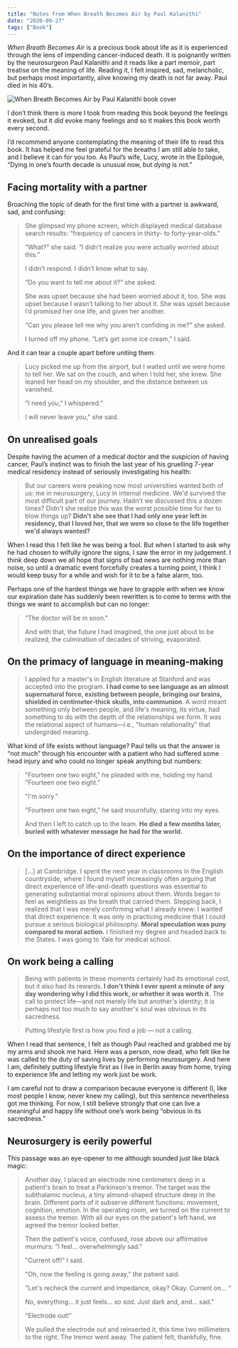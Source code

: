 ```yaml
---
title: "Notes from When Breath Becomes Air by Paul Kalanithi"
date: "2020-09-27"
tags: ["Book"]
---
```


*When Breath Becomes Air* is a precious book about life as it is experienced through the lens of impending cancer-induced death. It is poignantly written by the neurosurgeon Paul Kalanithi and it reads like a part memoir, part treatise on the meaning of life. Reading it, I felt inspired, sad, melancholic, but perhaps most importantly, alive knowing my death is not far away. Paul died in his 40’s.

![When Breath Becomes Air by Paul Kalanithi book cover](/images/when-breath-becomes-air-book-notes-nick-ang.jpg)

I don’t think there is more I took from reading this book beyond the feelings it evoked, but it *did* evoke many feelings and so it makes this book worth every second.

I’d recommend anyone contemplating the meaning of their life to read this book. It has helped me feel grateful for the breaths I am still able to take, and I believe it can for you too. As Paul’s wife, Lucy, wrote in the Epilogue, “Dying in one’s fourth decade is unusual now, but *dying* is not.”

## Facing mortality with a partner

Broaching the topic of death for the first time with a partner is awkward, sad, and confusing:

> She glimpsed my phone screen, which displayed medical database search results: “frequency of cancers in thirty- to forty-year-olds.”
> 
> “What?” she said. “I didn’t realize you were actually worried about this.”
> 
> I didn’t respond. I didn’t know what to say.
> 
> “Do you want to tell me about it?” she asked.
> 
> She was upset because she had been worried about it, too. She was upset because I wasn’t talking to her about it. She was upset because I’d promised her one life, and given her another.
> 
> “Can you please tell me why you aren’t confiding in me?” she asked.
> 
> I turned off my phone. “Let’s get some ice cream,” I said.

And it can tear a couple apart before uniting them:

> Lucy picked me up from the airport, but I waited until we were home to tell her. We sat on the couch, and when I told her, she knew. She leaned her head on my shoulder, and the distance between us vanished.
> 
> "I need you," I whispered.”
> 
> I will never leave you," she said. 

## On unrealised goals

Despite having the acumen of a medical doctor and the suspicion of having cancer, Paul’s instinct was to finish the last year of his gruelling 7-year medical residency instead of seriously investigating his health:

> But our careers were peaking now most universities wanted both of us: me in neurosurgery, Lucy in internal medicine. We'd survived the most difficult part of our journey. Hadn't we discussed this a dozen times? Didn't she realize this was the worst possible time for her to blow things up? **Didn't she see that I had only one year left in residency, that I loved her, that we were so close to the life together we'd always wanted?** 

When I read this I felt like he was being a fool. But when I started to ask why he had chosen to wilfully ignore the signs, I saw the error in my judgement. I think deep down we all hope that signs of bad news are nothing more than noise, so until a dramatic event forcefully creates a turning point, I think I would keep busy for a while and wish for it to be a false alarm, too.

Perhaps one of the hardest things we have to grapple with when we know our expiration date has suddenly been rewritten is to come to terms with the things we want to accomplish but can no longer:

> “The doctor will be in soon."
> 
> And with that, the future I had imagined, the one just about to be realized, the culmination of decades of striving, evaporated. 

## On the primacy of language in meaning-making

> I applied for a master's in English literature at Stanford and was accepted into the program. **I had come to see language as an almost supernatural force, existing between people, bringing our brains, shielded in centimeter-thick skulls, into communion**. A word meant something only between people, and life's meaning, its virtue, had something to do with the depth of the relationships we form. It was the relational aspect of humans—i.e., "human relationality" that undergirded meaning.

What kind of life exists without language? Paul tells us that the answer is “not much” through his encounter with a patient who had suffered some head injury and who could no longer speak anything but numbers:

> "Fourteen one two eight," he pleaded with me, holding my hand. "Fourteen one two eight."
> 
> "I'm sorry."
> 
> "Fourteen one two eight," he said mournfully, staring into my eyes.
> 
> And then I left to catch up to the team. **He died a few months later, buried with whatever message he had for the world.** 

## On the importance of direct experience

> […] at Cambridge. I spent the next year in classrooms in the English countryside, where I found myself increasingly often arguing that direct experience of life-and-death questions was essential to generating substantial moral opinions about them. Words began to feel as weightless as the breath that carried them. Stepping back, I realized that I was merely confirming what I already knew: I wanted that direct experience. It was only in practicing medicine that I could pursue a serious biological philosophy. **Moral speculation was puny compared to moral action.** I finished my degree and headed back to the States. I was going to Yale for medical school. 

## On work being a calling

> Being with patients in these moments certainly had its emotional cost, but it also had its rewards. **I don't think I ever spent a minute of any day wondering why I did this work, or whether it was worth it.** The call to protect life—and not merely life but another's identity; it is perhaps not too much to say another's soul was obvious in its sacredness.

> Putting lifestyle first is how you find a job — not a calling.

When I read that sentence, I felt as though Paul reached and grabbed me by my arms and shook me hard. Here was a person, now dead, who felt like he was called to the duty of saving lives by performing neurosurgery. And here I am, definitely putting lifestyle first as I live in Berlin away from home, trying to experience life and letting my work just be work. 

I am careful not to draw a comparison because everyone is different (I, like most people I know, never knew my calling), but this sentence nevertheless got me thinking. For now, I still believe strongly that one can live a meaningful and happy life without one’s work being “obvious in its sacredness.”

## Neurosurgery is eerily powerful

This passage was an eye-opener to me although sounded just like black magic:

> Another day, I placed an electrode nine centimeters deep in a patient's brain to treat a Parkinson's tremor. The target was the subthalamic nucleus, a tiny almond-shaped structure deep in the brain. Different parts of it subserve different functions: movement, cognition, emotion. In the operating room, we turned on the current to assess the tremor. With all our eyes on the patient's left hand, we agreed the tremor looked better.
> 
> Then the patient's voice, confused, rose above our affirmative murmurs: "I feel... overwhelmingly sad."
> 
> "Current off!" I said.
> 
> "Oh, now the feeling is going away," the patient said. 
> 
> "Let's recheck the current and impedance, okay? Okay. Current on... “
> 
> No, everything... it just feels... *so sad*. Just dark and, and... sad."
> 
> "Electrode out!"
> 
> We pulled the electrode out and reinserted it, this time two millimeters to the right. The tremor went away. The patient felt, thankfully, fine.
